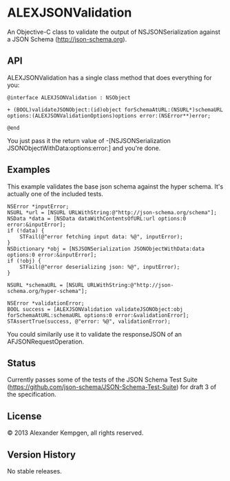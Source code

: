 ALEXJSONValidation
==================

An Objective-C class to validate the output of NSJSONSerialization against a JSON Schema (http://json-schema.org).


API
---

ALEXJSONValidation has a single class method that does everything for you:

	@interface ALEXJSONValidation : NSObject

	+ (BOOL)validateJSONObject:(id)object forSchemaAtURL:(NSURL*)schemaURL options:(ALEXJSONValidationOptions)options error:(NSError**)error;

	@end

You just pass it the return value of -[NSJSONSerialization JSONObjectWithData:options:error:] and you're done.


Examples
--------

This example validates the base json schema against the hyper schema. It's actually one of the included tests.

	NSError *inputError;
	NSURL *url = [NSURL URLWithString:@"http://json-schema.org/schema"];
	NSData *data = [NSData dataWithContentsOfURL:url options:0 error:&inputError];
	if (!data) {
		STFail(@"error fetching input data: %@", inputError);
	}
	NSDictionary *obj = [NSJSONSerialization JSONObjectWithData:data options:0 error:&inputError];
	if (!obj) {
		STFail(@"error deserializing json: %@", inputError);
	}
	
	NSURL *schemaURL = [NSURL URLWithString:@"http://json-schema.org/hyper-schema"];
	
	NSError *validationError;
	BOOL success = [ALEXJSONValidation validateJSONObject:obj forSchemaAtURL:schemaURL options:0 error:&validationError];
	STAssertTrue(success, @"error: %@", validationError);

You could similarily use it to validate the responseJSON of an AFJSONRequestOperation.


Status
------

Currently passes some of the tests of the JSON Schema Test Suite (https://github.com/json-schema/JSON-Schema-Test-Suite) for draft 3 of the specification.


License
-------

© 2013 Alexander Kempgen, all rights reserved.


Version History
---------------

No stable releases.

